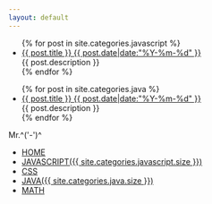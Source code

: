 ```yaml
---
layout: default
---
```

<div class="index-content clearfix">    
    <div class="section">
        <div class="artical-content artical-list">
            <ul id="jslist">
                {% for post in site.categories.javascript %}
                    <li class="post">
                        <a href="{{ post.url }}">{{ post.title }} <span>{{ post.date|date:"%Y-%m-%d" }}</span></a>
                        <div class="title-desc">{{ post.description }}</div>
                    </li>
                {% endfor %}
            </ul>
            <ul id="javalist">
                {% for post in site.categories.java %}
                    <li class="post">
                        <a href="{{ post.url }}">{{ post.title }} <span>{{ post.date|date:"%Y-%m-%d" }}</span></a>
                        <div class="title-desc">{{ post.description }}</div>
                    </li>
                {% endfor %}
            </ul>
        </div>
    </div>
    <div class="navbar">
        <div class="logo"><span>Mr.^('-')^</span></div>
        <ul>
            <li>
                <a href="/">HOME</a>
            </li>
            <li>
                 <a href="/JAVASCRIPT">JAVASCRIPT({{ site.categories.javascript.size }})</a>
            </li>
            <li>
                 <a href="/CSSskill">CSS</a>                
            </li>
            <li>
                 <a href="/JAVA">JAVA({{ site.categories.java.size }})</a> 
            </li>
            <li>
                 <a href="/MATH">MATH</a> 
            </li>
        </ul>
    </div>
    <div class="splitline">
    </div>
</div>
